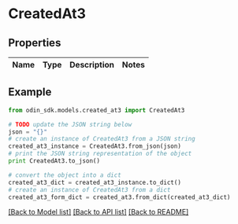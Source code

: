# CreatedAt3


## Properties

Name | Type | Description | Notes
------------ | ------------- | ------------- | -------------

## Example

```python
from odin_sdk.models.created_at3 import CreatedAt3

# TODO update the JSON string below
json = "{}"
# create an instance of CreatedAt3 from a JSON string
created_at3_instance = CreatedAt3.from_json(json)
# print the JSON string representation of the object
print CreatedAt3.to_json()

# convert the object into a dict
created_at3_dict = created_at3_instance.to_dict()
# create an instance of CreatedAt3 from a dict
created_at3_form_dict = created_at3.from_dict(created_at3_dict)
```
[[Back to Model list]](../README.md#documentation-for-models) [[Back to API list]](../README.md#documentation-for-api-endpoints) [[Back to README]](../README.md)


